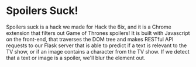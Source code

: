 # Spoilers Suck!
Spoilers suck is a hack we made for Hack the 6ix, and it is a Chrome extension that filters out Game of Thrones spoilers! It is built with Javascript on the front-end, that traverses the DOM tree and makes RESTful API requests to our Flask server that is able to predict if a  text is relevant to the TV show, or if an image contains a character from the TV show. If we detect that a text or image is a spoiler, we'll blur the element out.
